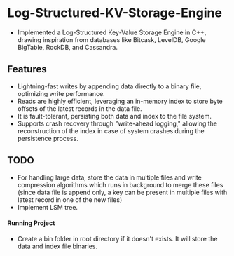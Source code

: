 # Log-Structured-KV-Storage-Engine

* Implemented a Log-Structured Key-Value Storage Engine in C++, drawing inspiration from databases like Bitcask, LevelDB, Google BigTable, RockDB, and Cassandra.

## Features
* Lightning-fast writes by appending data directly to a binary file, optimizing write performance.
* Reads are highly efficient, leveraging an in-memory index to store byte offsets of the latest records in the data file. 
* It is fault-tolerant, persisting both data and index to the file system.
* Supports crash recovery through "write-ahead logging," allowing the reconstruction of the index in case of system crashes during the persistence process.

## TODO
* For handling large data, store the data in multiple files and write compression algorithms which runs in background to merge these files (since data file is append only, a key can be present in multiple files with latest record in one of the new files)
* Implement LSM tree.

#### Running Project
* Create a bin folder in root directory if it doesn't exists. It will store the data and index file binaries.
